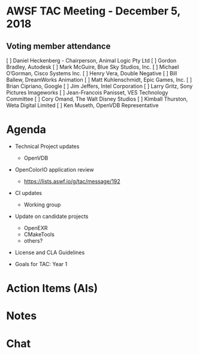 # AWSF TAC Meeting - December 5, 2018

## Voting member attendance

[ ] Daniel Heckenberg - Chairperson, Animal Logic Pty Ltd
[ ] Gordon Bradley, Autodesk
[ ] Mark McGuire, Blue Sky Studios, Inc.
[ ] Michael O’Gorman, Cisco Systems Inc.
[ ] Henry Vera, Double Negative
[ ] Bill Ballew, DreamWorks Animation
[ ] Matt Kuhlenschmidt, Epic Games, Inc.
[ ] Brian Cipriano, Google
[ ] Jim Jeffers, Intel Corporation
[ ] Larry Gritz, Sony Pictures Imageworks
[ ] Jean-Francois Panisset, VES Technology Committee
[ ] Cory Omand, The Walt Disney Studios
[ ] Kimball Thurston, Weta Digital Limited
[ ] Ken Museth, OpenVDB Representative

# Agenda

- Technical Project updates
  - OpenVDB

- OpenColorIO application review
  - https://lists.aswf.io/g/tac/message/192

- CI updates
  - Working group

- Update on candidate projects
  - OpenEXR
  - CMakeTools
  - others?

- License and CLA Guidelines

- Goals for TAC: Year 1

# Action Items (AIs)

# Notes

# Chat
